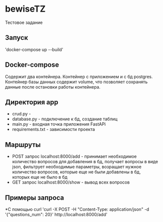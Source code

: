 # bewiseTZ
Тестовое задание

## Запуск

'docker-compose up --build'

## Docker-compose
Содержит два контейнера. Контейнер с приложением и с бд postgres. Контейнер базы данных содержит volume, что позволяет сохранять данные после остановки работы контейнера.

## Директория app
* crud.py - 
* database.py - подключение к бд, создание таблиц
* main.py - входная точка приложения FastAPi
* requirements.txt - зависимости проекта

## Маршруты
* POST запрос localhost:8000/add  - принимает необходимое количество вопросов для добавления в бд, получает вопросы в виде json, фильтрует необходимые параметры, возращает нужное количество вопросов, которые еще не были добавлены в бд, которых еще не было в бд
* GET запрос localhost:8000/show - вывод всех вопросов

## Примеры запроса
*С помощью curl
'curl -X POST -H "Content-Type: application/json" -d '{"questions_num": 20}' http://localhost:8000/add'
